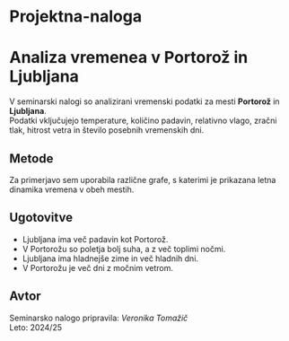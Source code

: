 # Projektna-naloga
# Analiza vremenea v Portorož in Ljubljana

V seminarski nalogi so analizirani vremenski podatki za mesti **Portorož** in **Ljubljana**.  
Podatki vključujejo temperature, količino padavin, relativno vlago, zračni tlak, hitrost vetra in število posebnih vremenskih dni.  

## Metode
Za primerjavo sem uporabila različne grafe, s katerimi je prikazana letna dinamika vremena v obeh mestih.

## Ugotovitve
- Ljubljana ima več padavin kot Portorož.  
- V Portorožu so poletja bolj suha, a z več toplimi nočmi.  
- Ljubljana ima hladnejše zime in več hladnih dni.  
- V Portorožu je več dni z močnim vetrom.  

## Avtor
Seminarsko nalogo pripravila: *Veronika Tomažič*  
Leto: 2024/25
